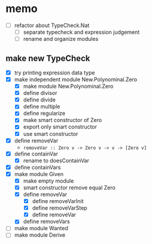 memo
====

* [ ] refactor about TypeCheck.Nat
	+ [ ] separate typecheck and expression judgement
	+ [ ] rename and organize modules

make new TypeCheck
------------------

* [x] try printing expression data type
* [x] make independent module New.Polynominal.Zero
	+ [x] make module New.Polynominal.Zero
	+ [x] define divisor
	+ [x] define divide
	+ [x] define multiple
	+ [x] define regularize
	+ [x] make smart constructor of Zero
	+ [x] export only smart constructor
	+ [x] use smart constructor
* [x] define removeVar
	+ `removeVar :: Zero v -> Zero v -> v -> [Zero v]`
* [x] define containVar
	+ [x] rename to doesContainVar
* [x] define containVars
* [x] make module Given
	+ [x] make empty module
	+ [x] smart constructor remove equal Zero
	+ [x] define removeVar
		- [x] define removeVarInit
		- [x] define removeVarStep
		- [x] define removeVar
	+ [x] define removeVars
* [ ] make module Wanted
* [ ] make module Derive
